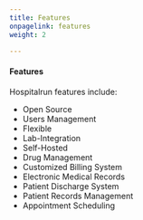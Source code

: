 ```yaml
---
title: Features
onpagelink: features
weight: 2

---
```


#### **Features**

Hospitalrun features include:

- Open Source
- Users Management
- Flexible
- Lab-Integration
- Self-Hosted
- Drug Management
- Customized Billing System
- Electronic Medical Records
- Patient Discharge System
- Patient Records Management
- Appointment Scheduling
 